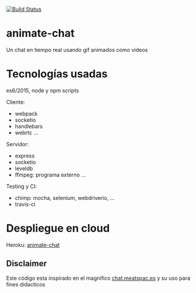 [![Build Status](https://travis-ci.org/juancsch/animate-chat.svg?branch=master)](https://travis-ci.org/juancsch/animate-chat)

# animate-chat

Un chat en tiempo real usando gif animados como videos

# Tecnologías usadas

es6/2015, node y npm scripts

Cliente:
* webpack
* socketio
* handlebars
* webrtc
...

Servidor:
* express
* socketio
* leveldb
* ffmpeg: programa externo
...

Testing y CI:
* chimp: mocha, selenium, webdriverio, ...
* travis-ci

# Despliegue en cloud

Heroku: [animate-chat](https://animate-chat.herokuapp.com/)

## Disclaimer

Este código esta inspirado en el magnifico [chat.meatspac.es](https://github.com/meatspaces/meatspace-chat-v2/) y su uso para fines didacticos
